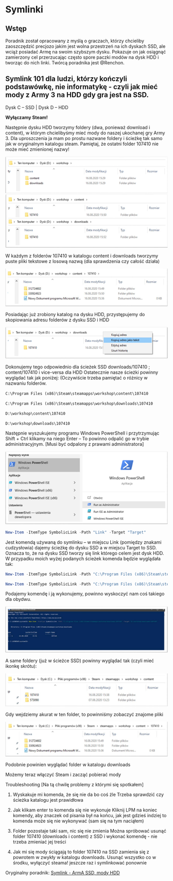 # Symlinki

## Wstęp

Poradnik został opracowany z myślą o graczach, którzy chcieliby zaoszczędzić precjozo jakim jest wolna przestrzeń na ich dyskach SSD, ale wciąż posiadać Armę na swoim szybszym dysku. Pokazuje on jak osiągnąć zamierzony cel przerzucając często spore paczki modów na dysk HDD i tworząc do nich linki. Twórcą poradnika jest @Renchon. 

## Symlink 101 dla ludzi, którzy kończyli podstawówkę, nie informatykę - czyli jak mieć mody z Army 3 na HDD gdy gra jest na SSD.

Dysk C – SSD | Dysk D – HDD

**Wyłączamy Steam!**

Następnie dysku HDD tworzymy foldery (dwa, ponieważ download i content), w którym
chcielibyśmy mieć mody do naszej ukochanej gry Army 3. Dla uproszczenia ja mam po
prostu nazwane foldery i ścieżkę tak samo jak w oryginalnym katalogu steam.
Pamiętaj, że ostatni folder 107410 nie może mieć zmienionej nazwy!

![image](../_data/guides/symlink101/scr1.png)
![image](../_data/guides/symlink101/scr2.png)

W każdym z folderów 107410 w katalogu content i downloads tworzymy puste pliki tekstowe z
losową nazwą (dla sprawdzenia czy całość działa)

![image](../_data/guides/symlink101/scr3.png)

Posiadając już zrobiony katalog na dysku HDD, przystępujemy do skopiowania adresu folderów z
dysku SSD i HDD

![image](../_data/guides/symlink101/scr4.png)

Dokonujemy tego odpowiednio dla ścieżek SSD downloads/107410 ; content/107410 i vice-versa dla
HDD
Ostatecznie nasze ścieżki powinny wyglądać tak jak poniżej: (Oczywiście trzeba pamiętać o różnicy w
nazwaniu folderów.

`C:\Program Files (x86)\Steam\steamapps\workshop\content\107410`

`C:\Program Files (x86)\Steam\steamapps\workshop\downloads\107410`

`D:\workshop\content\107410`

`D:\workshop\downloads\107410`

Następnie wyszukujemy programu Windows PowerShell i przytrzymując Shift + Ctrl klikamy na niego
Enter – To powinno odpalić go w trybie administracyjnym. [Musi być odpalony z prawami
administratora]

![image](../_data/guides/symlink101/scr5.png)

```powershell
New-Item -ItemType SymbolicLink -Path "Link" -Target "Target"
```

Jest komendą używaną do symlinku – w miejscu Link (pomiędzy znakami cudzysłowia)
dajemy ścieżkę do dysku SSD a w miejscu Target to SSD. Oznacza to, że na dysku SSD tworzy się
link którego celem jest dysk HDD.
W przypadku moich wyżej podanych ścieżek komenda będzie wyglądała tak:

```powershell
New-Item -ItemType SymbolicLink -Path "C:\Program Files (x86)\Steam\steamapps\workshop\content\107410" -Target "D:\workshop\content\107410"
```

```powershell
New-Item -ItemType SymbolicLink -Path "C:\Program Files (x86)\Steam\steamapps\workshop\downloads\107410" -Target "D:\workshop\download\107410"
```

Podajemy komendę i ją wykonujemy, powinno wyskoczyć nam coś takiego dla obydwu.

![image](../_data/guides/symlink101/scr6.png)

A same foldery (już w ścieżce SSD) powinny wyglądać tak (czyli mieć ikonkę skrótu):

![image](../_data/guides/symlink101/scr7.png)

Gdy wejdziemy akurat w ten folder, to powinniśmy zobaczyć znajome pliki

![image](../_data/guides/symlink101/scr8.png)

Podobnie powinien wyglądać folder w katalogu downloads

Możemy teraz włączyć Steam i zacząć pobierać mody

Troubleshooting [Na tą chwilę problemy z którymi się spotkałem]
1. Wyskakuje mi komenda, że się nie da bo coś źle
Trzeba sprawdzić czy ścieżka katalogu jest prawidłowa

2. Jak klikam enter to komenda się nie wykonuje
Kliknij LPM na koniec komendy, aby znaczek od pisania był na końcu, jak
jest gdzieś indziej to komenda może się nie wykonywać (sam się na tym
naciąłem)

3. Folder pozostaje taki sam, nic się nie zmienia
Można spróbować usunąć folder 107410 (downloads i content) z SSD i
wykonać komendę - nie trzeba zmieniać jej treści

4. Jak mi się mody ściągają to folder 107410 na SSD zamienia się z
powrotem w zwykły w katalogu downloads.
Usunąć wszystko co w środku, wyłączyć steama! jeszcze raz i
symlinkować ponownie


Oryginalny poradnik: [Symlink - ArmA SSD, mody HDD](https://drive.google.com/file/d/1lWbsHtAd6JXc7X-ZiMUpWLUAMQwwKrw9/view)
